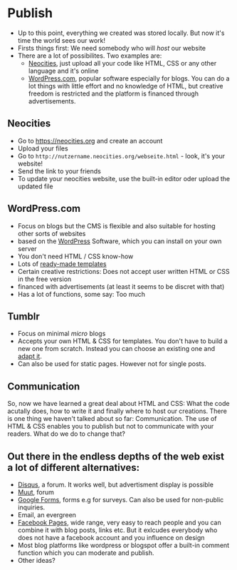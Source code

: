 # Publish

* Up to this point, everything we created was stored locally. But now it's time the world sees our work!
* Firsts things first: We need somebody who will *host* our website
* There are a lot of possibilites. Two examples are:
    - [Neocities](https://neocities.org/), just upload all your code like HTML, CSS or any other language and it's online
    - [WordPress.com](http://wordpress.com/), popular software especially for blogs. You can do a lot things with little effort and no knowledge of HTML, but creative freedom is restricted and the platform is financed through advertisements.
 
## Neocities

* Go to <https://neocities.org> and create an account
* Upload your files
* Go to `http://nutzername.neocities.org/webseite.html` - look, it's your website!
* Send the link to your friends
* To update your neocities website, use the built-in editor oder upload the updated file 

## WordPress.com

* Focus on blogs but the CMS is flexible and also suitable for hosting other sorts of websites
* based on the [WordPress](http://wordpress.org/) Software, which you can install on your own server
* You don't need HTML / CSS know-how
* Lots of [ready-made templates](http://wordpress.org/themes/)
* Certain creative restrictions: Does not accept user written HTML or CSS in the free version
* financed with advertisements (at least it seems to be discret with that)
* Has a lot of functions, some say: Too much

## Tumblr

* Focus on minimal *micro* blogs
* Accepts your own HTML & CSS for templates. You don't have to build a new one from scratch. Instead you can choose an existing one and [adapt it](http://www.tumblr.com/docs/en/custom_themes).
* Can also be used for static pages. However not for single posts.

## Communication

So, now we have learned a great deal about HTML and CSS: What the code acutally does, how to write it and finally where to host our creations. There is one thing we haven't talked about so far: Communication. The use of HTML & CSS enables you to publish but not to communicate with your readers. What do we do to change that?

## Out there in the endless depths of the web exist a lot of different alternatives:

* [Disqus](http://disqus.com/), a forum. It works well, but advertisment display is possible
* [Muut](https://muut.com/), forum
* [Google Forms](https://accounts.google.com/ServiceLogin?service=wise&passive=1209600&continue=https%3A%2F%2Fdocs.google.com%2Fforms%2Fcreate&followup=https%3A%2F%2Fdocs.google.com%2Fforms%2Fcreate&ltmpl=forms), forms e.g for surveys. Can also be used for non-public inquiries.
* Email, an evergreen
* [Facebook Pages](https://www.facebook.com/about/pages), wide range, very easy to reach people and you can combine it with blog posts, links etc. But it exlcudes everybody who does not have a facebook account and you influence on design
* Most blog platforms like wordpress or blogspot offer a built-in comment function which you can moderate and publish.
* Other ideas?

